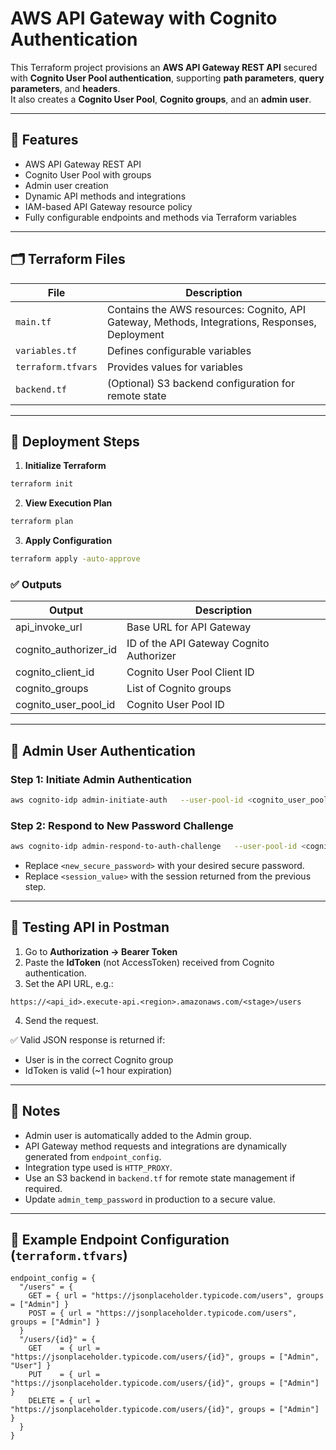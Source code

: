 
# AWS API Gateway with Cognito Authentication

This Terraform project provisions an **AWS API Gateway REST API** secured with **Cognito User Pool authentication**, supporting **path parameters**, **query parameters**, and **headers**.  
It also creates a **Cognito User Pool**, **Cognito groups**, and an **admin user**.

---

## 📂 Features

- AWS API Gateway REST API
- Cognito User Pool with groups
- Admin user creation
- Dynamic API methods and integrations
- IAM-based API Gateway resource policy
- Fully configurable endpoints and methods via Terraform variables

---

## 🗂️ Terraform Files

| File | Description |
|------|-------------|
| `main.tf` | Contains the AWS resources: Cognito, API Gateway, Methods, Integrations, Responses, Deployment |
| `variables.tf` | Defines configurable variables |
| `terraform.tfvars` | Provides values for variables |
| `backend.tf` | (Optional) S3 backend configuration for remote state |

---

## 🚀 Deployment Steps

1. **Initialize Terraform**
```bash
terraform init
```

2. **View Execution Plan**
```bash
terraform plan
```

3. **Apply Configuration**
```bash
terraform apply -auto-approve
```

### ✅ Outputs

| Output | Description |
|--------|-------------|
| api_invoke_url | Base URL for API Gateway |
| cognito_authorizer_id | ID of the API Gateway Cognito Authorizer |
| cognito_client_id | Cognito User Pool Client ID |
| cognito_groups | List of Cognito groups |
| cognito_user_pool_id | Cognito User Pool ID |

---

## 🔑 Admin User Authentication

### Step 1: Initiate Admin Authentication
```bash
aws cognito-idp admin-initiate-auth   --user-pool-id <cognito_user_pool_id>   --client-id <cognito_client_id>   --auth-flow ADMIN_USER_PASSWORD_AUTH   --auth-parameters USERNAME=admin,PASSWORD=<admin_temp_password>
```

### Step 2: Respond to New Password Challenge
```bash
aws cognito-idp admin-respond-to-auth-challenge   --user-pool-id <cognito_user_pool_id>   --client-id <cognito_client_id>   --challenge-name NEW_PASSWORD_REQUIRED   --challenge-responses 'NEW_PASSWORD=<new_secure_password>,USERNAME=admin'   --session "<session_value>"
```
- Replace `<new_secure_password>` with your desired secure password.  
- Replace `<session_value>` with the session returned from the previous step.

---

## 🧪 Testing API in Postman

1. Go to **Authorization → Bearer Token**  
2. Paste the **IdToken** (not AccessToken) received from Cognito authentication.  
3. Set the API URL, e.g.:
```
https://<api_id>.execute-api.<region>.amazonaws.com/<stage>/users
```
4. Send the request.  

✅ Valid JSON response is returned if:  
- User is in the correct Cognito group  
- IdToken is valid (~1 hour expiration)

---

## 📝 Notes

- Admin user is automatically added to the Admin group.  
- API Gateway method requests and integrations are dynamically generated from `endpoint_config`.  
- Integration type used is `HTTP_PROXY`.  
- Use an S3 backend in `backend.tf` for remote state management if required.  
- Update `admin_temp_password` in production to a secure value.

---

## 📌 Example Endpoint Configuration (`terraform.tfvars`)

```hcl
endpoint_config = {
  "/users" = {
    GET = { url = "https://jsonplaceholder.typicode.com/users", groups = ["Admin"] }
    POST = { url = "https://jsonplaceholder.typicode.com/users", groups = ["Admin"] }
  }
  "/users/{id}" = {
    GET    = { url = "https://jsonplaceholder.typicode.com/users/{id}", groups = ["Admin", "User"] }
    PUT    = { url = "https://jsonplaceholder.typicode.com/users/{id}", groups = ["Admin"] }
    DELETE = { url = "https://jsonplaceholder.typicode.com/users/{id}", groups = ["Admin"] }
  }
}
```

